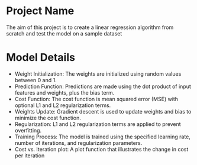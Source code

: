 # Project Name

The aim of this project is to create a linear regression algorithm from scratch and test the model on a sample dataset

# Model Details

* Weight Initialization: The weights are initialized using random values between 0 and 1.
* Prediction Function: Predictions are made using the dot product of input features and weights, plus the bias term.
* Cost Function: The cost function is mean squared error (MSE) with optional L1 and L2 regularization terms.
* Weights Update: Gradient descent is used to update weights and bias to minimize the cost function.
* Regularization: L1 and L2 regularization terms are applied to prevent overfitting.
* Training Process: The model is trained using the specified learning rate, number of iterations, and regularization parameters.
* Cost vs. Iteration plot: A plot function that illustrates the change in cost per iteration 

